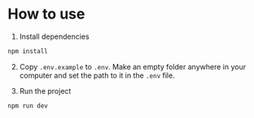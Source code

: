 # How to use

1. Install dependencies

```bash
npm install
```

2. Copy `.env.example` to `.env`. Make an empty folder anywhere in your computer and set the path to it in the `.env` file.

3. Run the project

```bash
npm run dev
```
